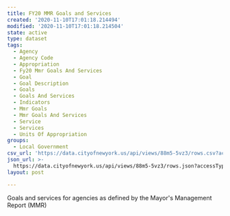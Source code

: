 ```yaml
---
title: FY20 MMR Goals and Services
created: '2020-11-10T17:01:18.214494'
modified: '2020-11-10T17:01:18.214504'
state: active
type: dataset
tags:
  - Agency
  - Agency Code
  - Appropriation
  - Fy20 Mmr Goals And Services
  - Goal
  - Goal Description
  - Goals
  - Goals And Services
  - Indicators
  - Mmr Goals
  - Mmr Goals And Services
  - Service
  - Services
  - Units Of Appropriation
groups:
  - Local Government
csv_url: 'https://data.cityofnewyork.us/api/views/88m5-5vz3/rows.csv?accessType=DOWNLOAD'
json_url: >-
  https://data.cityofnewyork.us/api/views/88m5-5vz3/rows.json?accessType=DOWNLOAD
layout: post

---
```

Goals and services for agencies as defined by the Mayor's Management Report (MMR)
